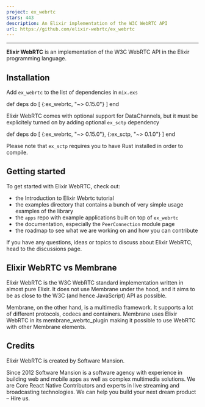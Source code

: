 ```yaml
---
project: ex_webrtc
stars: 443
description: An Elixir implementation of the W3C WebRTC API
url: https://github.com/elixir-webrtc/ex_webrtc
---
```


  

* * *

**Elixir WebRTC** is an implementation of the W3C WebRTC API in the Elixir programming language.

Installation
------------

Add `ex_webrtc` to the list of dependencies in `mix.exs`

def deps do
  \[
    {:ex\_webrtc, "~> 0.15.0"}
  \]
end

Elixir WebRTC comes with optional support for DataChannels, but it must be explicitely turned on by adding optional `ex_sctp` dependency

def deps do
  \[
    {:ex\_webrtc, "~> 0.15.0"},
    {:ex\_sctp, "~> 0.1.0"}
  \]
end

Please note that `ex_sctp` requires you to have Rust installed in order to compile.

Getting started
---------------

To get started with Elixir WebRTC, check out:

-   the Introduction to Elixir Webrtc tutorial
-   the examples directory that contains a bunch of very simple usage examples of the library
-   the `apps` repo with example applications built on top of `ex_webrtc`
-   the documentation, especially the `PeerConnection` module page
-   the roadmap to see what we are working on and how you can contribute

If you have any questions, ideas or topics to discuss about Elixir WebRTC, head to the discussions page.

Elixir WebRTC vs Membrane
-------------------------

Elixir WebRTC is the W3C WebRTC standard implementation written in almost pure Elixir. It does not use Membrane under the hood, and it aims to be as close to the W3C (and hence JavaScript) API as possible.

Membrane, on the other hand, is a multimedia framework. It supports a lot of different protocols, codecs and containers. Membrane uses Elixir WebRTC in its membrane\_webrtc\_plugin making it possible to use WebRTC with other Membrane elements.

Credits
-------

Elixir WebRTC is created by Software Mansion.

Since 2012 Software Mansion is a software agency with experience in building web and mobile apps as well as complex multimedia solutions. We are Core React Native Contributors and experts in live streaming and broadcasting technologies. We can help you build your next dream product – Hire us.
